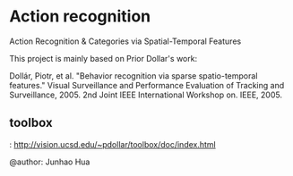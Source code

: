 Action recognition
==================

Action Recognition & Categories via Spatial-Temporal Features

This project is mainly based on Prior Dollar's work: 

Dollár, Piotr, et al. "Behavior recognition via sparse spatio-temporal features." Visual Surveillance and Performance Evaluation of Tracking and Surveillance, 2005. 2nd Joint IEEE International Workshop on. IEEE, 2005.

toolbox
-----
: http://vision.ucsd.edu/~pdollar/toolbox/doc/index.html

@author: Junhao Hua

